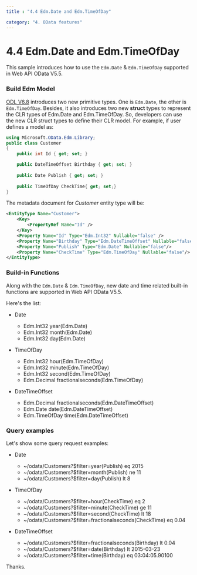 ```yaml
---
title : "4.4 Edm.Date and Edm.TimeOfDay"

category: "4. OData features"
---
```

# 4.4 Edm.Date and Edm.TimeOfDay

This sample introduces how to use the `Edm.Date` & `Edm.TimeOfDay` supported in Web API OData V5.5.

### Build Edm Model
[ODL V6.8](http://www.nuget.org/packages/Microsoft.OData.Core/6.8.0) introduces two new primitive types. One is `Edm.Date`, the other is `Edm.TimeOfDay`. Besides, it also introduces two new **struct** types to represent the CLR types of Edm.Date and Edm.TimeOfDay.
 So, developers can use the new CLR struct types to define their CLR model.
For example, if user defines a model as:

```C#
using Microsoft.OData.Edm.Library;
public class Customer
{
    public int Id { get; set; }

    public DateTimeOffset Birthday { get; set; }
    
    public Date Publish { get; set; }
    
    public TimeOfDay CheckTime{ get; set;}
}
```

The metadata document for *Customer* entity type will be:

```XML
<EntityType Name="Customer">
    <Key>
        <PropertyRef Name="Id" />
    </Key>
    <Property Name="Id" Type="Edm.Int32" Nullable="false" />
    <Property Name="Birthday" Type="Edm.DateTimeOffset" Nullable="false" />
    <Property Name="Publish" Type="Edm.Date" Nullable="false"/>
    <Property Name="CheckTime" Type="Edm.TimeOfDay" Nullable="false"/>
</EntityType>
```

### Build-in Functions

Along with the `Edm.Date` & `Edm.TimeOfDay`, new date and time related built-in functions are supported in Web API OData V5.5.

Here's the list:

* Date
  - Edm.Int32 year(Edm.Date)
  - Edm.Int32 month(Edm.Date)
  - Edm.Int32 day(Edm.Date)

* TimeOfDay
  - Edm.Int32 hour(Edm.TimeOfDay)
  - Edm.Int32 minute(Edm.TimeOfDay)
  - Edm.Int32 second(Edm.TimeOfDay)
  - Edm.Decimal fractionalseconds(Edm.TimeOfDay)

* DateTimeOffset
  - Edm.Decimal fractionalseconds(Edm.DateTimeOffset)
  - Edm.Date date(Edm.DateTimeOffset)
  - Edm.TimeOfDay time(Edm.DateTimeOffset)

### Query examples 
Let's show some query request examples:

* Date
  - ~/odata/Customers?$filter=year(Publish) eq 2015
  - ~/odata/Customers?$filter=month(Publish) ne 11
  - ~/odata/Customers?$filter=day(Publish) lt 8

* TimeOfDay
  - ~/odata/Customers?$filter=hour(CheckTime) eq 2
  - ~/odata/Customers?$filter=minute(CheckTime) ge 11
  - ~/odata/Customers?$filter=second(CheckTime) lt 18
  - ~/odata/Customers?$filter=fractionalseconds(CheckTime) eq 0.04

* DateTimeOffset
  - ~/odata/Customers?$filter=fractionalseconds(Birthday) lt 0.04
  - ~/odata/Customers?$filter=date(Birthday) lt 2015-03-23
  - ~/odata/Customers?$filter=time(Birthday) eq 03:04:05.90100

Thanks.
